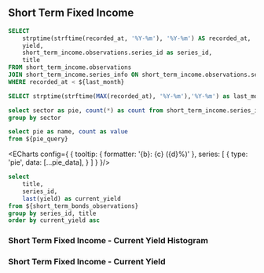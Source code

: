 ## Short Term Fixed Income

```sql short_term_bonds_observations
SELECT 
    strptime(strftime(recorded_at, '%Y-%m'), '%Y-%m') AS recorded_at,
    yield,
    short_term_income.observations.series_id as series_id,
    title
FROM short_term_income.observations
JOIN short_term_income.series_info ON short_term_income.observations.series_id = short_term_income.series_info.series_id
WHERE recorded_at < ${last_month}

```

```sql last_month
SELECT strptime(strftime(MAX(recorded_at), '%Y-%m'),'%Y-%m') as last_month FROM short_term_income.observations
```

<LineChart
    data={short_term_bonds_observations}
    x=recorded_at
    y=yield
    series =series_id
/>

```sql pie_query
select sector as pie, count(*) as count from short_term_income.series_info
group by sector
```

```sql pie_data
select pie as name, count as value 
from ${pie_query}
```

<ECharts config={
    {
        tooltip: {
            formatter: '{b}: {c} ({d}%)'
        },
        series: [
            {
                type: 'pie',
                data: [...pie_data],
            }
        ]
    }
}/>



```sql current_yield
select 
    title,  
    series_id, 
    last(yield) as current_yield 
from ${short_term_bonds_observations}
group by series_id, title
order by current_yield asc
```

### Short Term Fixed Income - Current Yield Histogram

<Histogram 
data={current_yield} 
x=current_yield
xAxisTitle="Yield (%)"
yAxisTitle="Count"
/>

### Short Term Fixed Income - Current Yield

<BarChart
    data={current_yield}
    x=title
    y=current_yield
    sort=false
    xAxisLabels=false
    xAxisTitle = "Bonds"
/>
















